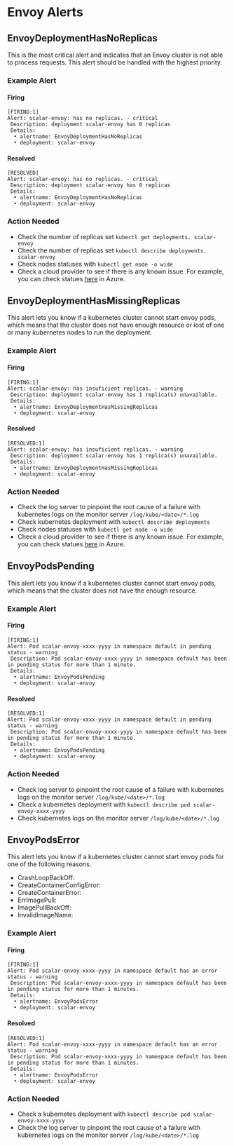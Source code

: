 # Envoy Alerts

## EnvoyDeploymentHasNoReplicas

This is the most critical alert and indicates that an Envoy cluster is not able to process requests. This alert should be handled with the highest priority.

### Example Alert

#### Firing

```
[FIRING:1]
Alert: scalar-envoy: has no replicas. - critical
 Description: deployment scalar-envoy has 0 replicas
 Details:
  • alertname: EnvoyDeploymentHasNoReplicas
  • deployment: scalar-envoy
```

#### Resolved

```
[RESOLVED]
Alert: scalar-envoy: has no replicas. - critical
 Description: deployment scalar-envoy has 0 replicas
 Details:
  • alertname: EnvoyDeploymentHasNoReplicas
  • deployment: scalar-envoy
```

### Action Needed

* Check the number of replicas set `kubectl get deployments. scalar-envoy`
* Check the number of replicas set `kubectl describe deployments. scalar-envoy`
* Check nodes statuses with `kubectl get node -o wide`
* Check a cloud provider to see if there is any known issue. For example, you can check statues [here](https://status.azure.com/en-us/status) in Azure.

## EnvoyDeploymentHasMissingReplicas

This alert lets you know if a kubernetes cluster cannot start envoy pods, which means that the cluster does not have enough resource or lost of one or many kubernetes nodes to run the deployment.

### Example Alert

#### Firing

```
[FIRING:1]
Alert: scalar-envoy: has insuficient replicas. - warning
 Description: deployment scalar-envoy has 1 replica(s) unavailable.
 Details:
  • alertname: EnvoyDeploymentHasMissingReplicas
  • deployment: scalar-envoy
```

#### Resolved

```
[RESOLVED:1]
Alert: scalar-envoy: has insuficient replicas. - warning
 Description: deployment scalar-envoy has 1 replica(s) unavailable.
 Details:
  • alertname: EnvoyDeploymentHasMissingReplicas
  • deployment: scalar-envoy
```

### Action Needed

* Check the log server to pinpoint the root cause of a failure with kubernetes logs on the monitor server `/log/kube/<date>/*.log`
* Check kubernetes deployment with `kubectl describe deployments`
* Check nodes statuses with `kubectl get node -o wide`
* Check a cloud provider to see if there is any known issue. For example, you can check statues [here](https://status.azure.com/en-us/status) in Azure.

## EnvoyPodsPending

This alert lets you know if a kubernetes cluster cannot start envoy pods, which means that the cluster does not have the enough resource.

### Example Alert

#### Firing

```
[FIRING:1]
Alert: Pod scalar-envoy-xxxx-yyyy in namespace default in pending status - warning
 Description: Pod scalar-envoy-xxxx-yyyy in namespace default has been in pending status for more than 1 minute.
 Details:
  • alertname: EnvoyPodsPending
  • deployment: scalar-envoy
```

#### Resolved

```
[RESOLVED:1]
Alert: Pod scalar-envoy-xxxx-yyyy in namespace default in pending status - warning
 Description: Pod scalar-envoy-xxxx-yyyy in namespace default has been in pending status for more than 1 minute.
 Details:
  • alertname: EnvoyPodsPending
  • deployment: scalar-envoy
```

### Action Needed

* Check log server to pinpoint the root cause of a failure with kubernetes logs on the monitor server `/log/kube/<date>/*.log`
* Check a kubernetes deployment with `kubectl describe pod scalar-envoy-xxxx-yyyy`
* Check kubernetes logs on the monitor server `/log/kube/<date>/*.log`

## EnvoyPodsError

This alert lets you know if a kubernetes cluster cannot start envoy pods for one of the following reasons.

* CrashLoopBackOff:
* CreateContainerConfigError:
* CreateContainerError:
* ErrImagePull:
* ImagePullBackOff:
* InvalidImageName:

### Example Alert

#### Firing

```
[FIRING:1]
Alert: Pod scalar-envoy-xxxx-yyyy in namespace default has an error status - warning
 Description: Pod scalar-envoy-xxxx-yyyy in namespace default has been in pending status for more than 1 minutes.
 Details:
  • alertname: EnvoyPodsError
  • deployment: scalar-envoy
```

#### Resolved

```
[RESOLVED:1]
Alert: Pod scalar-envoy-xxxx-yyyy in namespace default has an error status - warning
 Description: Pod scalar-envoy-xxxx-yyyy in namespace default has been in pending status for more than 1 minutes.
 Details:
  • alertname: EnvoyPodsError
  • deployment: scalar-envoy
```

### Action Needed

* Check a kubernetes deployment with `kubectl describe pod scalar-envoy-xxxx-yyyy`
* Check the log server to pinpoint the root cause of a failure with kubernetes logs on the monitor server `/log/kube/<date>/*.log`
